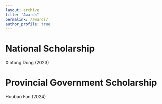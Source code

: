 ```yaml
---
layout: archive
title: "Awards"
permalink: /awards/
author_profile: true
---
```


National Scholarship
====
Xintong Dong (2023)  

Provincial Government Scholarship
====
Houbao Fan (2024)
